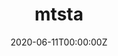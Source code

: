 ---
date: "2020-06-11T00:00:00Z"
external_link: https://github.com/PaulESantos/mtsta
image:
  caption: '[Hex by Allison Horst](https://www.allisonhorst.com/)'
  focal_point: Smart
summary: The `mtsta` package provides functions to access the Red List of Montane Tree Species of the Tropical Andes. This package allows users to search for globally threatened tree species within the Andean montane forests, including cloud forests and seasonal (wet) forests above 1500 m a.s.l. It uses the Levenshtein distance to perform approximate matching and allows specifying the maximum distance for matching. The package is part of a project to facilitate the assess the conservation status of the world's montane tree species in the tropical Andes region of Argentina, Bolivia, Colombia, Ecuador, Peru, and Venezuela.
tags:
- R
- software
title: mtsta
---